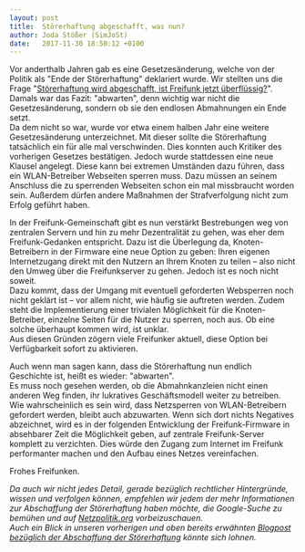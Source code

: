 ```yaml
---
layout: post
title:  Störerhaftung abgeschafft, was nun?
author: Joda Stößer (SimJoSt)
date:   2017-11-30 18:50:12 +0100
---
```

Vor anderthalb Jahren gab es eine Gesetzesänderung, welche von der Politik als "Ende der Störerhaftung" deklariert wurde. Wir stellten uns die Frage "[Störerhaftung wird abgeschafft, ist Freifunk jetzt überflüssig?](../../../2016/05/11/stoererhaftung-wird-abgeschafft.html)". Damals war das Fazit: "abwarten", denn wichtig war nicht die Gesetzesänderung, sondern ob sie den endlosen Abmahnungen ein Ende setzt.  
Da dem nicht so war, wurde vor etwa einem halben Jahr eine weitere Gesetzesänderung unterzeichnet. Mit dieser sollte die Störerhaftung tatsächlich ein für alle mal verschwinden. Dies konnten auch Kritiker des vorherigen Gesetzes bestätigen. Jedoch wurde stattdessen eine neue Klausel angelegt. Diese kann bei extremen Umständen dazu führen, dass ein WLAN-Betreiber Webseiten sperren muss. Dazu müssen an seinem Anschluss die zu sperrenden Webseiten schon ein mal missbraucht worden sein. Außerdem dürfen andere Maßnahmen der Strafverfolgung nicht zum Erfolg geführt haben.

In der Freifunk-Gemeinschaft gibt es nun verstärkt Bestrebungen weg von zentralen Servern und hin zu mehr Dezentralität zu gehen, was eher dem Freifunk-Gedanken entspricht. Dazu ist die Überlegung da, Knoten-Betreibern in der Firmware eine neue Option zu geben: Ihren eigenen Internetzugang direkt mit den Nutzern an Ihrem Knoten zu teilen – also nicht den Umweg über die Freifunkserver zu gehen. Jedoch ist es noch nicht soweit.  
Dazu kommt, dass der Umgang mit eventuell geforderten Websperren noch nicht geklärt ist – vor allem nicht, wie häufig sie auftreten werden. Zudem steht die Implementierung einer trivialen Möglichkeit für die Knoten-Betreiber, einzelne Seiten für die Nutzer zu sperren, noch aus. Ob eine solche überhaupt kommen wird, ist unklar.  
Aus diesen Gründen zögern viele Freifunker aktuell, diese Option bei Verfügbarkeit sofort zu aktivieren.

Auch wenn man sagen kann, dass die Störerhaftung nun endlich Geschichte ist, heißt es wieder: "abwarten".  
Es muss noch gesehen werden, ob die Abmahnkanzleien nicht einen anderen Weg finden, ihr lukratives Geschäftsmodell weiter zu betreiben. Wie wahrscheinlich es sein wird, dass Netzsperren von WLAN-Betreibern gefordert werden, bleibt auch abzuwarten. Wenn sich dort nichts Negatives abzeichnet, wird es in der folgenden Entwicklung der Freifunk-Firmware in absehbarer Zeit die Möglichkeit geben, auf zentrale Freifunk-Server komplett zu verzichten. Dies würde den Zugang zum Internet im Freifunk performanter machen und den Aufbau eines Netzes vereinfachen.

Frohes Freifunken.

*Da auch wir nicht jedes Detail, gerade bezüglich rechtlicher Hintergründe, wissen und verfolgen können, empfehlen wir jedem der mehr Informationen zur Abschaffung der Störerhaftung haben möchte, die Google-Suche zu bemühen und auf [Netzpolitik.org](https://netzpolitik.org) vorbeizuschauen.  
Auch ein Blick in unseren vorherigen und oben bereits erwähnten [Blogpost bezüglich der Abschaffung der Störerhaftung](../../../2016/05/11/stoererhaftung-wird-abgeschafft.html) könnte sich lohnen.*
